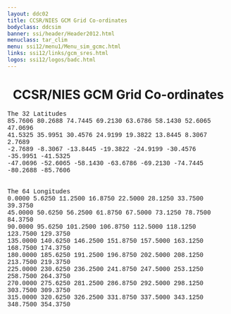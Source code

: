 ```yaml
---
layout: ddc02
title: CCSR/NIES GCM Grid Co-ordinates
bodyclass: ddcsim
banner: ssi/header/Header2012.html
menuclass: tar_clim
menu: ssi12/menu1/Menu_sim_gcmc.html
links: ssi12/links/gcm_sres.html
logos: ssi12/logos/badc.html
---
```

 <div id="pagetitle">
 <h1 align="center">CCSR/NIES GCM Grid Co-ordinates </h1>
 </div>
 <!-- End of Page Title Block -->
 
 
 <!-- Insert Grid Here -->
 <P><FONT FACE="Courier">The 32 Latitudes<BR>
 85.7606 80.2688 74.7445 69.2130 63.6786 58.1430 52.6065 47.0696<BR>
 41.5325 35.9951 30.4576 24.9199 19.3822 13.8445 8.3067 2.7689<BR>
 -2.7689 -8.3067 -13.8445 -19.3822 -24.9199 -30.4576 -35.9951 -41.5325<BR>
 -47.0696 -52.6065 -58.1430 -63.6786 -69.2130 -74.7445 -80.2688
 -85.7606<BR>
 <BR>
 <BR>
 The 64 Longitudes<BR>
 0.0000 5.6250 11.2500 16.8750 22.5000 28.1250 33.7500 39.3750<BR>
 45.0000 50.6250 56.2500 61.8750 67.5000 73.1250 78.7500 84.3750<BR>
 90.0000 95.6250 101.2500 106.8750 112.5000 118.1250 123.7500 129.3750<BR>
 135.0000 140.6250 146.2500 151.8750 157.5000 163.1250 168.7500
 174.3750<BR>
 180.0000 185.6250 191.2500 196.8750 202.5000 208.1250 213.7500
 219.3750<BR>
 225.0000 230.6250 236.2500 241.8750 247.5000 253.1250 258.7500
 264.3750<BR>
 270.0000 275.6250 281.2500 286.8750 292.5000 298.1250 303.7500
 309.3750<BR>
 315.0000 320.6250 326.2500 331.8750 337.5000 343.1250 348.7500
 354.3750</FONT></P>
 
 <p>&nbsp;</p>
 
 
 
 <p></p>
 
 <!-- end of center column -->
